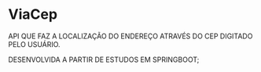 # ViaCep

API QUE FAZ A LOCALIZAÇÃO DO ENDEREÇO ATRAVÉS DO CEP DIGITADO PELO USUÁRIO.

DESENVOLVIDA A PARTIR DE ESTUDOS EM SPRINGBOOT;

